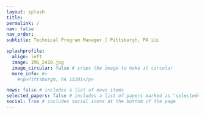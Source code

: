 ```yaml
---
layout: splash
title: 
permalink: /
nav: false
nav_order: 
subtitle: Technical Program Manager | Pittsburgh, PA 🇺🇸

splashprofile:
  align: left
  image: IMG_2410.jpg
  image_circular: false # crops the image to make it circular
  more_info: #>
    #<p>Pittsburgh, PA 15201</p>

news: false # includes a list of news items
selected_papers: false # includes a list of papers marked as "selected={true}"
social: True # includes social icons at the bottom of the page
--- 
```

